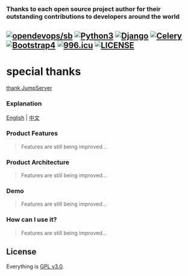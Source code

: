 ### Thanks to each open source project author for their outstanding contributions to developers around the world

[![opendevops/sb](https://jaywcjlove.github.io/sb/lang/chinese.svg)](README-zh.md)
[![Python3](https://img.shields.io/badge/Python-3.6-green.svg?style=plastic)](https://www.python.org/)
[![Django](https://img.shields.io/badge/django-2.2-brightgreen.svg?style=plastic)](https://www.djangoproject.com)
[![Celery](https://img.shields.io/badge/celery-4.4-brightgreen.svg?style=plastic)](https://docs.celeryproject.org)
[![Bootstrap4](https://img.shields.io/badge/bootstrap-4.3-brightgreen.svg?style=plastic)](https://getbootstrap.com)
[![996.icu](https://img.shields.io/badge/link-996.icu-red.svg)](https://996.icu)
[![LICENSE](https://img.shields.io/badge/license-Anti%20996-blue.svg)](https://github.com/996icu/996.ICU/blob/master/LICENSE)
----

# special thanks
[thank JumpServer](https://github.com/jumpserver/jumpserver.git)

### Explanation
[English](README.md) | [中文](README-zh.md)

### Product Features
> Features are still being improved...
>
### Product Architecture
> Features are still being improved...
>
### Demo
> Features are still being improved...

### How can I use it?
> Features are still being improved...
>
## License

Everything is [GPL v3.0](https://www.gnu.org/licenses/gpl-3.0.html).
